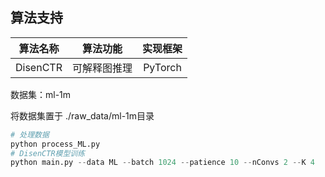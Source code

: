 ## 算法支持
| 算法名称 |   算法功能   | 实现框架 |
| :------: | :----------: | :------: |
| DisenCTR | 可解释图推理 | PyTorch  |


数据集：ml-1m

将数据集置于 ./raw_data/ml-1m目录

```python
# 处理数据
python process_ML.py
# DisenCTR模型训练
python main.py --data ML --batch 1024 --patience 10 --nConvs 2 --K 4
```